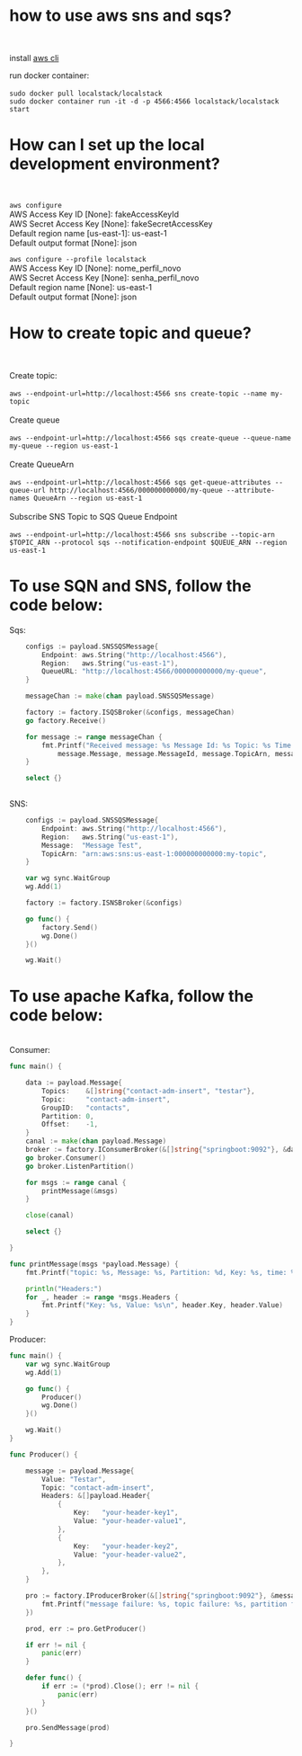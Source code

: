 
<h1>how to use aws sns and sqs?</h1>
<br />
<p>
install <a href="https://docs.aws.amazon.com/cli/latest/userguide/getting-started-install.html" title="aws cli">aws cli</a> 
<br />

run docker container:<br /><br/>
`sudo docker pull localstack/localstack`<br />
`sudo docker container run -it -d -p 4566:4566 localstack/localstack start`<br />


<h1>How can I set up the local development environment?</h1><br />

`aws configure`<br />
	AWS Access Key ID [None]: fakeAccessKeyId <br />
	AWS Secret Access Key [None]: fakeSecretAccessKey<br />
	Default region name [us-east-1]: us-east-1<br />
	Default output format [None]: json<br />
    

`aws configure --profile localstack`<br />
	AWS Access Key ID [None]: nome_perfil_novo<br />
	AWS Secret Access Key [None]: senha_perfil_novo<br />
	Default region name [None]: us-east-1<br />
	Default output format [None]: json<br />
</p>
<p>
<h1>How to create topic and queue?</h1><br />

Create topic:<br/><br/>
`aws --endpoint-url=http://localhost:4566 sns create-topic --name my-topic`
<br /><br/>
Create queue
<br /><br/>
`aws --endpoint-url=http://localhost:4566 sqs create-queue --queue-name my-queue --region us-east-1`
<br /><br/>
Create QueueArn
<br /><br/>
`aws --endpoint-url=http://localhost:4566 sqs get-queue-attributes --queue-url http://localhost:4566/000000000000/my-queue --attribute-names QueueArn --region us-east-1`
<br /><br/>
Subscribe SNS Topic to SQS Queue Endpoint
<br /><br/>
`aws --endpoint-url=http://localhost:4566 sns subscribe --topic-arn $TOPIC_ARN --protocol sqs --notification-endpoint $QUEUE_ARN --region us-east-1`
</p>

<h1>To use SQN and SNS, follow the code below:</h1>
Sqs:

```go
	configs := payload.SNSSQSMessage{
		Endpoint: aws.String("http://localhost:4566"),
		Region:   aws.String("us-east-1"),
		QueueURL: "http://localhost:4566/000000000000/my-queue",
	}

	messageChan := make(chan payload.SNSSQSMessage)

	factory := factory.ISQSBroker(&configs, messageChan)
	go factory.Receive()

	for message := range messageChan {
		fmt.Printf("Received message: %s Message Id: %s Topic: %s Time: %s\n",
			message.Message, message.MessageId, message.TopicArn, message.Timestamp)
	}

	select {}
	
```
SNS:
```go
	configs := payload.SNSSQSMessage{
		Endpoint: aws.String("http://localhost:4566"),
		Region:   aws.String("us-east-1"),
		Message:  "Message Test",
		TopicArn: "arn:aws:sns:us-east-1:000000000000:my-topic",
	}

	var wg sync.WaitGroup
	wg.Add(1)

	factory := factory.ISNSBroker(&configs)

	go func() {
		factory.Send()
		wg.Done()
	}()

	wg.Wait()
```
<h1>To use apache Kafka, follow the code below:</h1>
<br/>
Consumer:

```go
func main() {

	data := payload.Message{
		Topics:    &[]string{"contact-adm-insert", "testar"},
		Topic:     "contact-adm-insert",
		GroupID:   "contacts",
		Partition: 0,
		Offset:    -1,
	}
	canal := make(chan payload.Message)
	broker := factory.IConsumerBroker(&[]string{"springboot:9092"}, &data, canal)
	go broker.Consumer()
	go broker.ListenPartition()

	for msgs := range canal {
		printMessage(&msgs)
	}

	close(canal)

	select {}

}

func printMessage(msgs *payload.Message) {
	fmt.Printf("topic: %s, Message: %s, Partition: %d, Key: %s, time: %s\n", msgs.Topic, msgs.Value, msgs.Partition, msgs.Key, msgs.Time.Format("2006-01-02 15:04:05"))

	println("Headers:")
	for _, header := range *msgs.Headers {
		fmt.Printf("Key: %s, Value: %s\n", header.Key, header.Value)
	}
}
```

Producer:

```go
func main() {
	var wg sync.WaitGroup
	wg.Add(1)

	go func() {
		Producer()
		wg.Done()
	}()

	wg.Wait()
}

func Producer() {

	message := payload.Message{
		Value: "Testar",
		Topic: "contact-adm-insert",
		Headers: &[]payload.Header{
			{
				Key:   "your-header-key1",
				Value: "your-header-value1",
			},
			{
				Key:   "your-header-key2",
				Value: "your-header-value2",
			},
		},
	}

	pro := factory.IProducerBroker(&[]string{"springboot:9092"}, &message, producer.GetConfig(), func(messages payload.Message) {
		fmt.Printf("message failure: %s, topic failure: %s, partition failure: %d \n", messages.Value, messages.Topic, messages.Partition)
	})

	prod, err := pro.GetProducer()

	if err != nil {
		panic(err)
	}

	defer func() {
		if err := (*prod).Close(); err != nil {
			panic(err)
		}
	}()

	pro.SendMessage(prod)

}
```